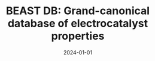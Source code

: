 ---
title: "BEAST DB: Grand-canonical database of electrocatalyst properties"
collection: publications
category: manuscripts
permalink: /publication/2024-01-01-beast-db
excerpt: 'Introduction of BEAST DB, a new database of electrocatalyst properties calculated under grand-canonical conditions to better simulate electrochemical environments.'
date: 2024-01-01
venue: 'The Journal of Physical Chemistry C'
paperurl: '#'
citation: 'Tezak, C., Clary, J., Gerits, S., Quinton, J., Rich, B., Singstock, N., Alherz, A., et al. (2024). &quot;BEAST DB: Grand-canonical database of electrocatalyst properties.&quot; <i>The Journal of Physical Chemistry C</i>.'
---